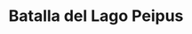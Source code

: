﻿---
title: "Batalla del Lago Peipus"
permalink: periodes_342.html
layout: periode
dataInici: 1242-04-05
sidebar: periodes
pares:
  - 341:
    title: "Cruzadas Bálticas"
    dataInici: "(1193)"
    dataFi: "(1242)"

fills:
jocsPrincipals:
  - title: "Battle of Lake Peipus"
    bggId: 6394
    dataInici: 
    dataFi: 

  - title: "Age of Battles: 1242 – Battle of Lake Peipus"
    bggId: 33600
    dataInici: 
    dataFi: 

  - title: "Battles of the Middle Ages: Lake Peipus"
    bggId: 37463
    dataInici: 
    dataFi: 

jocsEscenaris:
jocsEpoca:
  - title: "Au fil de l'épée"
    bggId: 9833
    escenari: "Lac Peïpous"
    dataInici: 
    dataFi: 

  - title: "Battles on the Ice"
    bggId: 223590
    escenari: "Lake Peipus"
    dataInici: 
    dataFi: 

jocsEpocaEscenaris:
---
